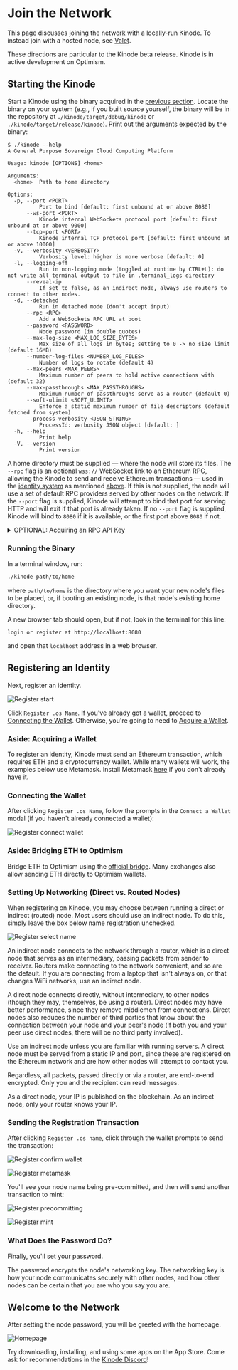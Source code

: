 # Join the Network

This page discusses joining the network with a locally-run Kinode.
To instead join with a hosted node, see [Valet](https://valet.uncentered.systems).

These directions are particular to the Kinode beta release.
Kinode is in active development on Optimism.

## Starting the Kinode

Start a Kinode using the binary acquired in the [previous section](./install.md).
Locate the binary on your system (e.g., if you built source yourself, the binary will be in the repository at `./kinode/target/debug/kinode` or `./kinode/target/release/kinode`).
Print out the arguments expected by the binary:

```
$ ./kinode --help
A General Purpose Sovereign Cloud Computing Platform

Usage: kinode [OPTIONS] <home>

Arguments:
  <home>  Path to home directory

Options:
  -p, --port <PORT>
          Port to bind [default: first unbound at or above 8080]
      --ws-port <PORT>
          Kinode internal WebSockets protocol port [default: first unbound at or above 9000]
      --tcp-port <PORT>
          Kinode internal TCP protocol port [default: first unbound at or above 10000]
  -v, --verbosity <VERBOSITY>
          Verbosity level: higher is more verbose [default: 0]
  -l, --logging-off
          Run in non-logging mode (toggled at runtime by CTRL+L): do not write all terminal output to file in .terminal_logs directory
      --reveal-ip
          If set to false, as an indirect node, always use routers to connect to other nodes.
  -d, --detached
          Run in detached mode (don't accept input)
      --rpc <RPC>
          Add a WebSockets RPC URL at boot
      --password <PASSWORD>
          Node password (in double quotes)
      --max-log-size <MAX_LOG_SIZE_BYTES>
          Max size of all logs in bytes; setting to 0 -> no size limit (default 16MB)
      --number-log-files <NUMBER_LOG_FILES>
          Number of logs to rotate (default 4)
      --max-peers <MAX_PEERS>
          Maximum number of peers to hold active connections with (default 32)
      --max-passthroughs <MAX_PASSTHROUGHS>
          Maximum number of passthroughs serve as a router (default 0)
      --soft-ulimit <SOFT_ULIMIT>
          Enforce a static maximum number of file descriptors (default fetched from system)
      --process-verbosity <JSON_STRING>
          ProcessId: verbosity JSON object [default: ]
  -h, --help
          Print help
  -V, --version
          Print version
```

A home directory must be supplied — where the node will store its files.
The `--rpc` flag is an optional `wss://` WebSocket link to an Ethereum RPC, allowing the Kinode to send and receive Ethereum transactions — used in the [identity system](../getting_started/kimap.md#kns-kinode-name-system) as mentioned [above](#creating-an-alchemy-account).
If this is not supplied, the node will use a set of default RPC providers served by other nodes on the network.
If the `--port` flag is supplied, Kinode will attempt to bind that port for serving HTTP and will exit if that port is already taken.
If no `--port` flag is supplied, Kinode will bind to `8080` if it is available, or the first port above `8080` if not.

<details><summary>OPTIONAL: Acquiring an RPC API Key</summary>

### Acquiring an RPC API Key

Create a new "app" on [Alchemy](https://dashboard.alchemy.com/apps) for Optimism Mainnet.

![Alchemy Create App](../assets/alchemy-create-app.png)

Copy the WebSocket API key from the API Key button:

![Alchemy API Key](../assets/alchemy-api-key.png)

#### Alternative to Alchemy

As an alternative to using Alchemy's RPC API key, [Infura's](https://app.infura.io) endpoints may be used. Upon creating an Infura account, the first key is already created and titled 'My First Key'. Click on the title to edit the key.

![Infura My First Key](../assets/my_first_key_infura.png)

Next, check the box next to Optimism "MAINNET". After one is chosen, click "SAVE CHANGES". Then, at the top, click "Active Endpoints".

![Create Endpoint Infura](../assets/create_endpoint_infura.png)

On the "Active Endpoints" tab, there are tabs for "HTTPS" and "WebSockets". Select the WebSockets tab. Copy this endpoint and use it in place of the Alchemy endpoint in the following step, "Running the Binary".

![Active Endpoints Infura](../assets/active_endpoints_infura.png)

</details>

### Running the Binary

In a terminal window, run:

```bash
./kinode path/to/home
```

where `path/to/home` is the directory where you want your new node's files to be placed, or, if booting an existing node, is that node's existing home directory.

A new browser tab should open, but if not, look in the terminal for this line:

```
login or register at http://localhost:8080
```

and open that `localhost` address in a web browser.

## Registering an Identity

Next, register an identity.

![Register start](../assets/register-start.png)

Click `Register .os Name`.
If you've already got a wallet, proceed to [Connecting the Wallet](#connecting-the-wallet).
Otherwise, you're going to need to [Acquire a Wallet](#aside-acquiring-a-wallet).

### Aside: Acquiring a Wallet

To register an identity, Kinode must send an Ethereum transaction, which requires ETH and a cryptocurrency wallet.
While many wallets will work, the examples below use Metamask.
Install Metamask [here](https://metamask.io/download/) if you don't already have it.

### Connecting the Wallet

After clicking `Register .os Name`, follow the prompts in the `Connect a Wallet` modal (if you haven't already connected a wallet):

![Register connect wallet](../assets/register-connect-wallet.png)

### Aside: Bridging ETH to Optimism

Bridge ETH to Optimism using the [official bridge](https://app.optimism.io/bridge).
Many exchanges also allow sending ETH directly to Optimism wallets.

### Setting Up Networking (Direct vs. Routed Nodes)

When registering on Kinode, you may choose between running a direct or indirect (routed) node.
Most users should use an indirect node.
To do this, simply leave the box below name registration unchecked.

![Register select name](../assets/register-select-name.png)

An indirect node connects to the network through a router, which is a direct node that serves as an intermediary, passing packets from sender to receiver.
Routers make connecting to the network convenient, and so are the default.
If you are connecting from a laptop that isn't always on, or that changes WiFi networks, use an indirect node.

A direct node connects directly, without intermediary, to other nodes (though they may, themselves, be using a router).
Direct nodes may have better performance, since they remove middlemen from connections.
Direct nodes also reduces the number of third parties that know about the connection between your node and your peer's node (if both you and your peer use direct nodes, there will be no third party involved).

Use an indirect node unless you are familiar with running servers.
A direct node must be served from a static IP and port, since these are registered on the Ethereum network and are how other nodes will attempt to contact you.

Regardless, all packets, passed directly or via a router, are end-to-end encrypted.
Only you and the recipient can read messages.

As a direct node, your IP is published on the blockchain.
As an indirect node, only your router knows your IP.

### Sending the Registration Transaction

After clicking `Register .os name`, click through the wallet prompts to send the transaction:

![Register confirm wallet](../assets/register-confirm-wallet.png)

![Register metamask](../assets/register-metamask.png)

You'll see your node name being pre-committed, and then will send another transaction to mint:

![Register precommitting](../assets/register-precommitting.png)

![Register mint](../assets/register-mint.png)

### What Does the Password Do?

Finally, you'll set your password.

The password encrypts the node's networking key.
The networking key is how your node communicates securely with other nodes, and how other nodes can be certain that you are who you say you are.

## Welcome to the Network

After setting the node password, you will be greeted with the homepage.

![Homepage](../assets/register-homepage.png)

Try downloading, installing, and using some apps on the App Store.
Come ask for recommendations in the [Kinode Discord](https://discord.gg/mYDj74NkfP)!
